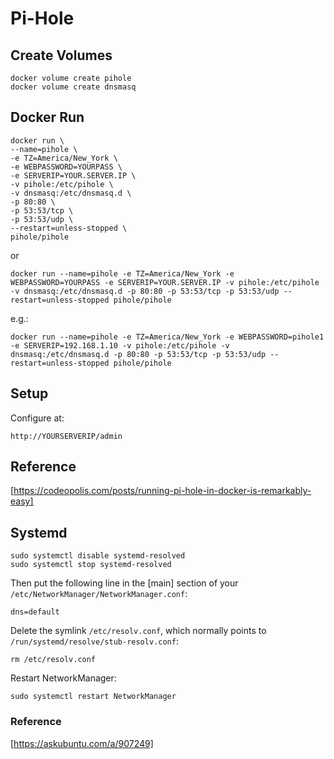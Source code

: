 # Pi-Hole

## Create Volumes

```
docker volume create pihole
docker volume create dnsmasq
```

## Docker Run

```
docker run \
--name=pihole \
-e TZ=America/New_York \
-e WEBPASSWORD=YOURPASS \
-e SERVERIP=YOUR.SERVER.IP \
-v pihole:/etc/pihole \
-v dnsmasq:/etc/dnsmasq.d \
-p 80:80 \
-p 53:53/tcp \
-p 53:53/udp \
--restart=unless-stopped \
pihole/pihole
```

or

```
docker run --name=pihole -e TZ=America/New_York -e WEBPASSWORD=YOURPASS -e SERVERIP=YOUR.SERVER.IP -v pihole:/etc/pihole -v dnsmasq:/etc/dnsmasq.d -p 80:80 -p 53:53/tcp -p 53:53/udp --restart=unless-stopped pihole/pihole
```

e.g.:

```
docker run --name=pihole -e TZ=America/New_York -e WEBPASSWORD=pihole1 -e SERVERIP=192.168.1.10 -v pihole:/etc/pihole -v dnsmasq:/etc/dnsmasq.d -p 80:80 -p 53:53/tcp -p 53:53/udp --restart=unless-stopped pihole/pihole
```

## Setup

Configure at:

```
http://YOURSERVERIP/admin
```

## Reference

[https://codeopolis.com/posts/running-pi-hole-in-docker-is-remarkably-easy]

## Systemd

```
sudo systemctl disable systemd-resolved
sudo systemctl stop systemd-resolved
```

Then put the following line in the [main] section of your `/etc/NetworkManager/NetworkManager.conf`:

```
dns=default
```

Delete the symlink `/etc/resolv.conf`, which normally points to `/run/systemd/resolve/stub-resolv.conf`:

```
rm /etc/resolv.conf
```

Restart NetworkManager:

```
sudo systemctl restart NetworkManager
```

### Reference

[https://askubuntu.com/a/907249]

